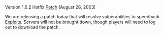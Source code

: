 Version 1.9.2 Hotfix [Patch](../terminology/Patch.md) (August 28, 2003)

We are releasing a patch today that will resolve vulnerabilities to speedhack
[Exploits](../terminology/Exploit.md). Servers will not be brought down, though
players will need to log out to download the patch.
